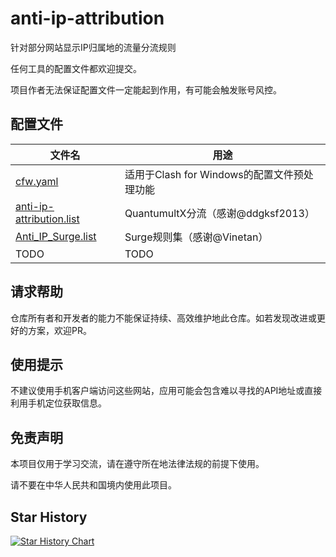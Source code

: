 # anti-ip-attribution
针对部分网站显示IP归属地的流量分流规则

任何工具的配置文件都欢迎提交。

项目作者无法保证配置文件一定能起到作用，有可能会触发账号风控。

## 配置文件
| 文件名               | 用途                                        |
| -------------------- | ------------------------------------------- |
| [cfw.yaml](cfw.yaml) | 适用于Clash for Windows的配置文件预处理功能 |
| [anti-ip-attribution.list](https://raw.githubusercontent.com/ddgksf2013/Cuttlefish/master/Filter/anti-ip-attribution.list)| QuantumultX分流（感谢@ddgksf2013）|
| [Anti_IP_Surge.list](Anti_IP_Surge.list)| Surge规则集（感谢@Vinetan）|
| TODO                 | TODO                                        |

## 请求帮助
仓库所有者和开发者的能力不能保证持续、高效维护地此仓库。如若发现改进或更好的方案，欢迎PR。

## 使用提示
不建议使用手机客户端访问这些网站，应用可能会包含难以寻找的API地址或直接利用手机定位获取信息。

## 免责声明
本项目仅用于学习交流，请在遵守所在地法律法规的前提下使用。

请不要在中华人民共和国境内使用此项目。

## Star History
[![Star History Chart](https://api.star-history.com/svg?repos=lwd-temp/anti-ip-attribution&type=Date)](https://star-history.com/#lwd-temp/anti-ip-attribution&Date)

